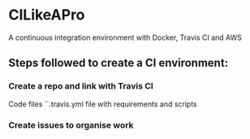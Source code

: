 # CILikeAPro
A continuous integration environment with Docker, Travis CI and AWS

## Steps followed to create a CI environment:

### Create a repo and link with Travis CI
Code files
``.travis.yml file with requirements and scripts

### Create issues to organise work
